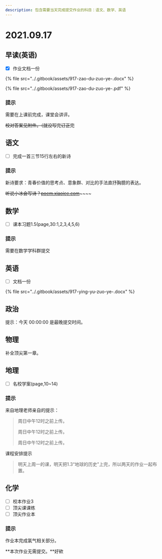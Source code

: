 ```yaml
---
description: 包含需要当天完成提交作业的科目：语文、数学、英语
---
```


# 2021.09.17

## 早读\(英语\)

* [x] 作业文档一份

{% file src="../.gitbook/assets/917-zao-du-zuo-ye-.docx" %}

{% file src="../.gitbook/assets/917-zao-du-zuo-ye-.pdf" %}

### 提示

需要在上课前完成，课堂会讲评。

~~校对答案见附件。（就没写完订正完~~

## 语文

* [ ] 完成一首三节15行左右的新诗

### 提示

新诗要求：青春价值的思考点、意象群、对比的手法直抒胸臆的表达。

~~听说小冰会写诗？~~[~~poem.xiaoice.com~~](https://poem.xiaoice.com)~~~~

## 数学

* [ ] 课本习题1.5\(page,30:1,2,3,4,5,6\)

### 提示

需要在数学学科群提交

## 英语

* [ ] 文档一份

{% file src="../.gitbook/assets/917-ying-yu-zuo-ye-.docx" %}

## 政治

提示：今天 00:00:00 是最晚提交时间。

## 物理

补全顶尖第一章。

## 地理

* [ ] 名校学案\(page,10~14\)

### 提示

来自地理老师亲自的提示：

> 周日中午12时之前上传。 
>
> 周日中午12时之前上传。 
>
> 周日中午12时之前上传。

课程安排提示

> 明天上周一的课，明天把1.3“地球的历史”上完，所以两天的作业一起布置。

## 化学

* [ ] 校本作业3
* [ ] 顶尖课课练
* [ ] 顶尖作业本

### 提示

作业本完成氯气相关部分。

**本次作业无需提交。**好欸

